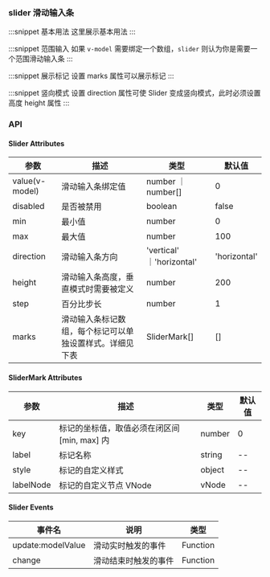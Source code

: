 ### slider 滑动输入条

:::snippet
基本用法
这里展示基本用法
<SliderBase/>
:::

:::snippet
范围输入
如果 `v-model` 需要绑定一个数组，`slider` 则认为你是需要一个范围滑动输入条
<SliderRange/>
:::

:::snippet
展示标记
设置 marks 属性可以展示标记
<SliderMarks/>
:::

:::snippet
竖向模式
设置 direction 属性可使 Slider 变成竖向模式，此时必须设置高度 height 属性
<SliderVertical/>
:::

### API

#### Slider Attributes

| 参数           | 描述                                                     | 类型                      | 默认值       |
| -------------- | -------------------------------------------------------- | ------------------------- | ------------ |
| value(v-model) | 滑动输入条绑定值                                         | number ｜ number[]        | 0            |
| disabled       | 是否被禁用                                               | boolean                   | false        |
| min            | 最小值                                                   | number                    | 0            |
| max            | 最大值                                                   | number                    | 100          |
| direction      | 滑动输入条方向                                           | 'vertical' ｜'horizontal' | 'horizontal' |
| height         | 滑动输入条高度，垂直模式时需要被定义                     | number                    | 200          |
| step           | 百分比步长                                               | number                    | 1            |
| marks          | 滑动输入条标记数组，每个标记可以单独设置样式。详细见下表 | SliderMark[]              | []           |

#### SliderMark Attributes

| 参数      | 描述                                         | 类型   | 默认值 |
| --------- | -------------------------------------------- | ------ | ------ |
| key       | 标记的坐标值，取值必须在闭区间 [min, max] 内 | number | 0      |
| label     | 标记名称                                     | string | --     |
| style     | 标记的自定义样式                             | object | --     |
| labelNode | 标记的自定义节点 VNode                       | vNode  | --     |

#### Slider Events

| 事件名            | 说明                 | 类型     |
| ----------------- | -------------------- | -------- |
| update:modelValue | 滑动实时触发的事件   | Function |
| change            | 滑动结束时触发的事件 | Function |
